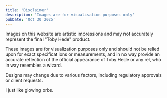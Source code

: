 ```yaml
---
title: 'Disclaimer'
description: 'Images are for visualisation purposes only'
pubDate: 'Oct 30 2025'
---
```


Images on this website are artistic impressions and may not accurately represent the final "Toby Hede" product.

These images are for visualization purposes only and should not be relied upon for exact specificat ions or measurements, and in no way provide an accurate reflection of the official appearance of Toby Hede  or any rel, who in way resembles a wizard.

Designs may change due to various factors, including regulatory approvals or client requests.

I just like glowing orbs.

